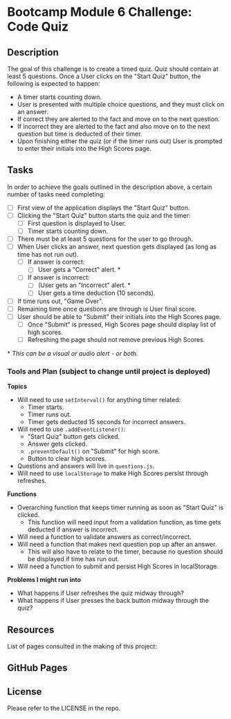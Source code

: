 # Bootcamp Module 6 Challenge: Code Quiz

## Description

The goal of this challenge is to create a timed quiz. Quiz should contain at least 5 questions. Once a User clicks on the "Start Quiz" button, the following is expected to happen:

- A timer starts counting down.
- User is presented with multiple choice questions, and they must click on an answer.
- If correct they are alerted to the fact and move on to the next question.
- If incorrect they are alerted to the fact and also move on to the next question but time is deducted of their timer.
- Upon finishing either the quiz (or if the timer runs out) User is prompted to enter their initials into the High Scores page.

## Tasks

In order to achieve the goals outlined in the description above, a certain number of tasks need completing:

- [ ] First view of the application displays the "Start Quiz" button.
- [ ] Clicking the "Start Quiz" button starts the quiz and the timer:
  - [ ] First question is displayed to User.
  - [ ] Timer starts counting down.
- [ ] There must be at least 5 questions for the user to go through.
- [ ] When User clicks an answer, next question gets displayed (as long as time has not run out).
  - [ ] If answer is correct:
    - [ ] User gets a "Correct" alert. \*
  - [ ] If answer is incorrect:
    - [ ] (User gets an "Incorrect" alert. \*
    - [ ] User gets a time deduction (10 seconds).
- [ ] If time runs out, "Game Over".
- [ ] Remaining time once questions are through is User final score.
- [ ] User should be able to "Submit" their initials into the High Scores page.
  - [ ] Once "Submit" is pressed, High Scores page should display list of high scores.
  - [ ] Refreshing the page should not remove previous High Scores.

\* _This can be a visual or audio alert - or both._

### **Tools and Plan (subject to change until project is deployed)**

**Topics**

- Will need to use `setInterval()` for anything timer related:
  - Timer starts.
  - Timer runs out.
  - Timer gets deducted 15 seconds for incorrect answers.
- Will need to use `.addEventListener()`:
  - "Start Quiz" button gets clicked.
  - Answer gets clicked.
  - `.preventDefault()` on "Submit" for high score.
  - Button to clear high scores.
- Questions and answers will live in `questions.js`.
- Will need to use `localStorage` to make High Scores persist through refreshes.

**Functions**

- Overarching function that keeps timer running as soon as "Start Quiz" is clicked.
  - This function will need input from a validation function, as time gets deducted if answer is incorrect.
- Will need a function to validate answers as correct/incorrect.
- Will need a function that makes next question pop up after an answer.
  - This will also have to relate to the timer, because no question should be displayed if time has run out.
- Will need a function to submit and persist High Scores in localStorage.

**Problems I might run into**

- What happens if User refreshes the quiz midway through?
- What happens if User presses the back button midway through the quiz?

## Resources

List of pages consulted in the making of this project:

## GitHub Pages

<!-- Deployed version of this project can be seen [here](). -->

## License

Please refer to the LICENSE in the repo.
